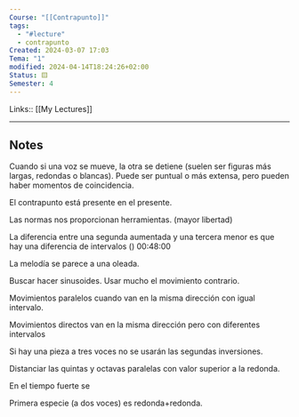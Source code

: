 ```yaml
---
Course: "[[Contrapunto]]"
tags:
  - "#lecture"
  - contrapunto
Created: 2024-03-07 17:03
Tema: "1"
modified: 2024-04-14T18:24:26+02:00
Status: 🟨
Semester: 4
---
```

Links:: [[My Lectures]]
___

## Notes

Cuando si una voz se mueve, la otra se detiene (suelen ser figuras más largas, redondas o blancas). Puede ser puntual o más extensa, pero pueden haber momentos de coincidencia.

El contrapunto está presente en el presente.

Las normas nos proporcionan herramientas. (mayor libertad)

La diferencia entre una segunda aumentada y una tercera menor es que hay una diferencia de intervalos () 00:48:00

La melodía se parece a una oleada.

Buscar hacer sinusoides. Usar mucho el movimiento contrario.

Movimientos paralelos cuando van en la misma dirección con igual intervalo.

Movimientos directos van en la misma dirección pero con diferentes intervalos

Si hay una pieza a tres voces no se usarán las segundas inversiones.

Distanciar las quintas y octavas paralelas con valor superior a la redonda.

En el tiempo fuerte se 

Primera especie (a dos voces) es redonda+redonda.




